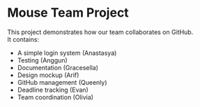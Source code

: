 # Mouse Team Project

This project demonstrates how our team collaborates on GitHub.  
It contains:
- A simple login system (Anastasya)
- Testing (Anggun)
- Documentation (Gracesella)
- Design mockup (Arif)
- GitHub management (Queenly)
- Deadline tracking (Evan)
- Team coordination (Olivia)
